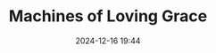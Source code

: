 ---
layout: post
title: Machines of Loving Grace
date: 2024-12-16 19:44
categories: reading
external_url: https://darioamodei.com/machines-of-loving-grace
---